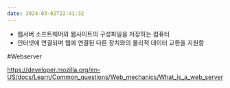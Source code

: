 ```yaml
---
date: 2024-03-02T22:41:32
---
```

- 웹서버 소프트웨어와 웹사이트의 구성파일을 저장하는 컴퓨터
- 인터넷에 연결되며 웹에 연결된 다른 장치와의 물리적 데이터 교환을 지원함
 
#Webserver 

https://developer.mozilla.org/en-US/docs/Learn/Common_questions/Web_mechanics/What_is_a_web_server